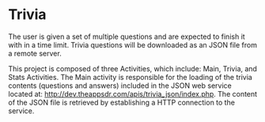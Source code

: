 # Trivia
The user is given a set of multiple questions and are expected to finish it with in a time limit. 
Trivia questions will be downloaded as an JSON file from a remote server. 

This project is composed of three Activities, which include: Main, Trivia, and Stats Activities. The Main activity is responsible for the loading of the trivia contents (questions and answers) included in the JSON web service located at: http://dev.theappsdr.com/apis/trivia_json/index.php. The content of the JSON file is retrieved by establishing a HTTP connection to the service. 
